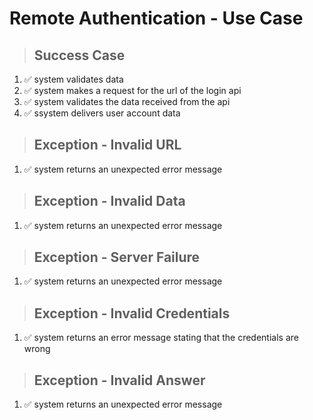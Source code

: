 # Remote Authentication - Use Case

> ## Success Case
1. ✅ system validates data
2. ✅ system makes a request for the url of the login api
3. ✅ system validates the data received from the api
4. ✅ ssystem delivers user account data

> ## Exception - Invalid URL
1. ✅ system returns an unexpected error message

> ## Exception - Invalid Data
1. ✅ system returns an unexpected error message

> ## Exception - Server Failure
1. ✅ system returns an unexpected error message

> ## Exception - Invalid Credentials
1. ✅ system returns an error message stating that the credentials are wrong

> ## Exception - Invalid Answer
1. ✅ system returns an unexpected error message
